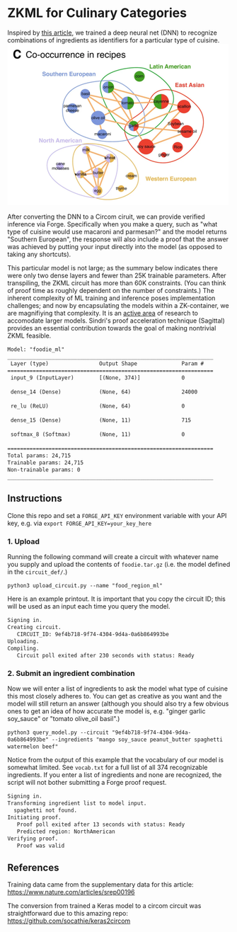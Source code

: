 # ZKML for Culinary Categories

Inspired by [this article](https://www.nature.com/articles/srep00196), we trained a deep neural net (DNN) to recognize combinations of ingredients as identifiers for a particular type of cuisine.  
![pair_figure](ingredient_combos.png)

After converting the DNN to a Circom ciruit, we can provide verified inference via Forge.  Specifically when you make a query, such as "what type of cuisine would use macaroni and parmesan?" and the model returns "Southern European", the response will also include a proof that the answer was achieved by putting your input directly into the model (as opposed to taking any shortcuts).   

This particular model is not large; as the summary below indicates there were only two dense layers and fewer than 25K trainable parameters.  After transpiling, the ZKML circuit has more than 60K constraints.  (You can think of proof time as roughly dependent on the number of constraints.)  The inherent complexity of ML training and inference poses implementation challenges; and now by encapsulating the models within a ZK-container, we are magnifiying that complexity.  It is an [active area](https://github.com/worldcoin/awesome-zkml) of research to accomodate larger models.  Sindri's proof acceleration technique (Sagittal) provides an essential contribution towards the goal of making nontrivial ZKML feasible.
```
Model: "foodie_ml"
_________________________________________________________________
 Layer (type)                Output Shape              Param #   
=================================================================
 input_9 (InputLayer)        [(None, 374)]             0         
                                                                 
 dense_14 (Dense)            (None, 64)                24000     
                                                                 
 re_lu (ReLU)                (None, 64)                0         
                                                                 
 dense_15 (Dense)            (None, 11)                715       
                                                                 
 softmax_8 (Softmax)         (None, 11)                0         
                                                                 
=================================================================
Total params: 24,715
Trainable params: 24,715
Non-trainable params: 0
_________________________________________________________________
```

## Instructions

Clone this repo and set a `FORGE_API_KEY` environment variable with your API key, e.g. via `export FORGE_API_KEY=your_key_here`

### 1. Upload

Running the following command will create a circuit with whatever name you supply and upload the contents of `foodie.tar.gz` (i.e. the model defined in the `circuit_def/`.)  
```
python3 upload_circuit.py --name "food_region_ml"
```
Here is an example printout.  It is important that you copy the circuit ID; this will be used as an input each time you query the model.
```
Signing in.
Creating circuit.
   CIRCUIT_ID: 9ef4b718-9f74-4304-9d4a-0a6b864993be
Uploading.
Compiling.
   Circuit poll exited after 230 seconds with status: Ready
```

### 2. Submit an ingredient combination

Now we will enter a list of ingredients to ask the model what type of cuisine this most closely adheres to.  You can get as creative as you want and the model will still return an answer (although you should also try a few obvious ones to get an idea of how accurate the model is, e.g. "ginger garlic soy_sauce" or "tomato olive_oil basil".)
```
python3 query_model.py --circuit "9ef4b718-9f74-4304-9d4a-0a6b864993be" --ingredients "mango soy_sauce peanut_butter spaghetti watermelon beef"
```
Notice from the output of this example that the vocabulary of our model is somewhat limited.  See `vocab.txt` for a full list of all 374 recognizable ingredients.  If you enter a list of ingredients and none are recognized, the script will not bother submitting a Forge proof request.  
```
Signing in.
Transforming ingredient list to model input.
  spaghetti not found.
Initiating proof.
   Proof poll exited after 13 seconds with status: Ready
   Predicted region: NorthAmerican
Verifying proof.
   Proof was valid
```

## References

Training data came from the supplementary data for this article: https://www.nature.com/articles/srep00196

The conversion from trained a Keras model to a circom circuit was straightforward due to this amazing repo: https://github.com/socathie/keras2circom